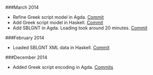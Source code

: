 ###March 2014
* Refine Greek script model in Agda. [Commit](bdf3ddedd640da6992240389eae11a1f07e570e7)
* Add Greek script model in Haskell. [Commit](https://github.com/scott-fleischman/greek-grammar/commit/60049ffb4b0be155424d3a8fb3cddb38098be05a)
* Add SBLGNT in Agda. Loading took around 20 minutes. [Commit](https://github.com/scott-fleischman/greek-grammar/commit/9afb30f29f19a33b56aaf5a80c83470a6a4a044a)

###February 2014
* Loaded SBLGNT XML data in Haskell. [Commit](https://github.com/scott-fleischman/greek-grammar/commit/30639e4a86ba7adcbbd55b7813e52551cb396b1c)

###December 2014
* Added Greek script encoding in Agda. [Commits](https://github.com/scott-fleischman/greek-grammar/compare/995538b0cbb7eb8ae5f59fbf6973022ac2c93711...bb27a93ca4f4e035fd1a72ccc54c20465a39995f)
